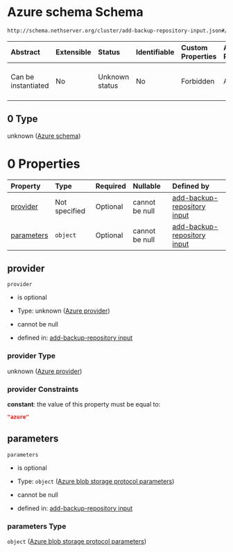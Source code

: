 # Azure schema Schema

```txt
http://schema.nethserver.org/cluster/add-backup-repository-input.json#/anyOf/2/allOf/0
```



| Abstract            | Extensible | Status         | Identifiable | Custom Properties | Additional Properties | Access Restrictions | Defined In                                                                                            |
| :------------------ | :--------- | :------------- | :----------- | :---------------- | :-------------------- | :------------------ | :---------------------------------------------------------------------------------------------------- |
| Can be instantiated | No         | Unknown status | No           | Forbidden         | Allowed               | none                | [add-backup-repository-input.json\*](cluster/add-backup-repository-input.json "open original schema") |

## 0 Type

unknown ([Azure schema](add-backup-repository-input-anyof-2-allof-azure-schema.md))

# 0 Properties

| Property                  | Type          | Required | Nullable       | Defined by                                                                                                                                                                                                                      |
| :------------------------ | :------------ | :------- | :------------- | :------------------------------------------------------------------------------------------------------------------------------------------------------------------------------------------------------------------------------ |
| [provider](#provider)     | Not specified | Optional | cannot be null | [add-backup-repository input](add-backup-repository-input-anyof-2-allof-azure-schema-properties-azure-provider.md "http://schema.nethserver.org/cluster/add-backup-repository-input.json#/anyOf/2/allOf/0/properties/provider") |
| [parameters](#parameters) | `object`      | Optional | cannot be null | [add-backup-repository input](add-backup-repository-input-defs-azure-blob-storage-protocol-parameters.md "http://schema.nethserver.org/cluster/add-backup-repository-input.json#/anyOf/2/allOf/0/properties/parameters")        |

## provider



`provider`

*   is optional

*   Type: unknown ([Azure provider](add-backup-repository-input-anyof-2-allof-azure-schema-properties-azure-provider.md))

*   cannot be null

*   defined in: [add-backup-repository input](add-backup-repository-input-anyof-2-allof-azure-schema-properties-azure-provider.md "http://schema.nethserver.org/cluster/add-backup-repository-input.json#/anyOf/2/allOf/0/properties/provider")

### provider Type

unknown ([Azure provider](add-backup-repository-input-anyof-2-allof-azure-schema-properties-azure-provider.md))

### provider Constraints

**constant**: the value of this property must be equal to:

```json
"azure"
```

## parameters



`parameters`

*   is optional

*   Type: `object` ([Azure blob storage protocol parameters](add-backup-repository-input-defs-azure-blob-storage-protocol-parameters.md))

*   cannot be null

*   defined in: [add-backup-repository input](add-backup-repository-input-defs-azure-blob-storage-protocol-parameters.md "http://schema.nethserver.org/cluster/add-backup-repository-input.json#/anyOf/2/allOf/0/properties/parameters")

### parameters Type

`object` ([Azure blob storage protocol parameters](add-backup-repository-input-defs-azure-blob-storage-protocol-parameters.md))
